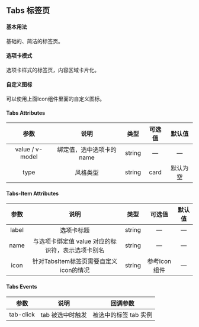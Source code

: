## Tabs 标签页

#### 基本用法

 基础的、简洁的标签页。 



<base-code>

<template slot="display">

<tabs-exam1></tabs-exam1>

</template>

<template>

```vue
<m-tabs v-model="activeName">
	<m-tabs-item label="用户管理" name="first">用户管理</m-tabs-item>
	<m-tabs-item label="配置管理" name="second">配置管理</m-tabs-item>
	<m-tabs-item label="角色管理" name="third">角色管理</m-tabs-item>
	<m-tabs-item label="定时任务补偿" name="fourth">定时任务补偿</m-tabs-item>
</m-tabs>

<script>
export default {
	data() {
		return {
			activeName: 'second'
		}
	}
}
</script>
```

</template>

</base-code>







#### 选项卡模式

 选项卡样式的标签页，内容区域卡片化。
 
 <base-code>
 
 <template slot="display">
 
 <tabs-exam2></tabs-exam2>
 
 </template>
 
 <template>
 
 ```vue
 <m-tabs v-model="activeName" type="card">
 	<m-tabs-item label="满江红·写怀" name="1">
 		<p class="example-content">怒发冲冠，凭栏处、潇潇雨歇。抬望眼，仰天长啸，壮怀激烈。三十功名尘与土，八千里路云和月。莫等闲，白了少年头，空悲切！<br>靖康耻，犹未雪。臣子恨，何时灭！驾长车，踏破贺兰山缺。壮志饥餐胡虏肉，笑谈渴饮匈奴血。待从头、收拾旧山河，朝天阙。</p>
 	</m-tabs-item>
 	<m-tabs-item label="青玉案·元夕" name="2">
 		<p class="example-content">东风夜放花千树，更吹落，星如雨。宝马雕车香满路。凤箫声动，玉壶光转，一夜鱼龙舞。<br>蛾儿雪柳黄金缕，笑语盈盈暗香去。众里寻他千百度，蓦然回首，那人却在，灯火阑珊处。</p>
 	</m-tabs-item>
 	<m-tabs-item label="桂枝香·金陵怀古" name="3">
 		<p class="example-content">登临送目，正故国晚秋，天气初肃。千里澄江似练，翠峰如簇。归帆去棹残阳里，背西风，酒旗斜矗。彩舟云淡，星河鹭起，画图难足。<br>念往昔，繁华竞逐，叹门外楼头，悲恨相续。千古凭高对此，谩嗟荣辱。六朝旧事随流水，但寒烟衰草凝绿。至今商女，时时犹唱，后庭遗曲。</p>
 	</m-tabs-item>
 	<m-tabs-item label="苏幕遮·燎沉香" name="4">
 		<p class="example-content">燎沉香，消溽暑。鸟雀呼晴，侵晓窥檐语。叶上初阳干宿雨，水面清圆，一一风荷举。<br>故乡遥，何日去？家住吴门，久作长安旅。五月渔郎相忆否？小楫轻舟，梦入芙蓉浦。</p>
 	</m-tabs-item>
 </m-tabs>
 
 <script>
 export default {
 	data() {
 		return {
 			activeName: '3'
 		}
 	}
 }
 </script>
 ```
 
 </template>
 
 </base-code>









#### 自定义图标

可以使用上面Icon组件里面的自定义图标。

<base-code>

<template slot="display">

<tabs-exam3></tabs-exam3>

</template>

<template>

```vue
<m-tabs v-model="activeName" type="card">
	<m-tabs-item label="正在加载中" name="one" icon="loading">
		<h3>正在加载中......</h3>
	</m-tabs-item>
	<m-tabs-item label="菜单选项" name="two" icon="caidan">
		<h3>菜单选项</h3>
	</m-tabs-item>
	<m-tabs-item label="提示信息" name="three" icon="info">
		<h3>提示信息</h3>
	</m-tabs-item>
	<m-tabs-item label="建议收藏" name="four" icon="star">
		<h3>建议收藏</h3>
	</m-tabs-item>
</m-tabs>

<script>
export default {
	data() {
		return {
			activeName: '3'
		}
	}
}
</script>
```

</template>

</base-code>









#### Tabs Attributes

|      参数       |           说明            |  类型  | 可选值 |  默认值  |
| :-------------: | :-----------------------: | :----: | :----: | :------: |
| value / v-model | 绑定值，选中选项卡的 name | string |   —    |    —     |
|      type       |         风格类型          | string |  card  | 默认为空 |





#### Tabs-Item Attributes

| 参数  |                       说明                        |  类型  |    可选值    | 默认值 |
| :---: | :-----------------------------------------------: | :----: | :----------: | :----: |
| label |                    选项卡标题                     | string |      —       |   —    |
| name  | 与选项卡绑定值 value 对应的标识符，表示选项卡别名 | string |      —       |   —    |
| icon  |      针对TabsItem标签页需要自定义icon的情况       | string | 参考Icon组件 |   —    |





#### Tabs Events

|   参数    |       说明       |       回调参数        |
| :-------: | :--------------: | :-------------------: |
| tab-click | tab 被选中时触发 | 被选中的标签 tab 实例 |